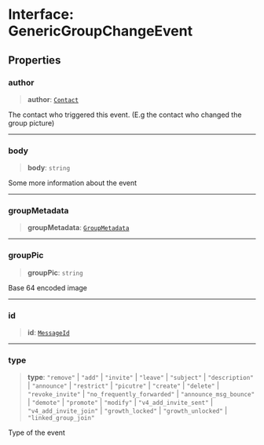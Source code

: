 # Interface: GenericGroupChangeEvent

## Properties

### author

> **author**: [`Contact`](/reference/api/model/contact/interfaces/Contact.md)

The contact who triggered this event. (E.g the contact who changed the group picture)

***

### body

> **body**: `string`

Some more information about the event

***

### groupMetadata

> **groupMetadata**: [`GroupMetadata`](/reference/api/model/group-metadata/interfaces/GroupMetadata.md)

***

### groupPic

> **groupPic**: `string`

Base 64 encoded image

***

### id

> **id**: [`MessageId`](/reference/api/model/aliases/type-aliases/MessageId.md)

***

### type

> **type**: `"remove"` \| `"add"` \| `"invite"` \| `"leave"` \| `"subject"` \| `"description"` \| `"announce"` \| `"restrict"` \| `"picutre"` \| `"create"` \| `"delete"` \| `"revoke_invite"` \| `"no_frequently_forwarded"` \| `"announce_msg_bounce"` \| `"demote"` \| `"promote"` \| `"modify"` \| `"v4_add_invite_sent"` \| `"v4_add_invite_join"` \| `"growth_locked"` \| `"growth_unlocked"` \| `"linked_group_join"`

Type of the event
